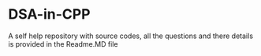 # DSA-in-CPP
A self help repository with source codes, all the questions and there details is provided in the Readme.MD file
